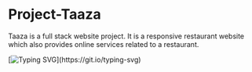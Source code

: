 # Project-Taaza
Taaza is a full stack website project. It is a responsive restaurant website which also provides online services related to a restaurant. 

[![Typing SVG](https://readme-typing-svg.demolab.com?font=Fira+Code&pause=1000&width=435&lines=RESPONSIVE+WEBSITE+TEMPLATE;)](https://git.io/typing-svg)
